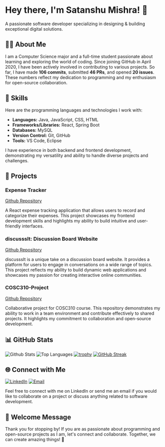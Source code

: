 # Hey there, I'm Satanshu Mishra! 👋

A passionate software developer specializing in designing & building exceptional digital solutions.

## 🧑‍💻 About Me

I am a Computer Science major and a full-time student passionate about learning and exploring the world of coding. Since joining GitHub in April 2020, I have been actively involved in contributing to various projects. So far, I have made **106 commits**, submitted **46 PRs**, and opened **20 issues**. These numbers reflect my dedication to programming and my enthusiasm for open-source collaboration.

## 💼 Skills

Here are the programming languages and technologies I work with:

- **Languages:** Java, JavaScript, CSS, HTML
- **Frameworks/Libraries:** React, Spring Boot
- **Databases:** MySQL
- **Version Control:** Git, GitHub
- **Tools:** VS Code, Eclipse

I have experience in both backend and frontend development, demonstrating my versatility and ability to handle diverse projects and challenges.

## 🔭 Projects

### Expense Tracker

[Github Repository](https://github.com/SatanshuMishra/expense-tracker)

A React expense tracking application that allows users to record and categorize their expenses. This project showcases my frontend development skills and highlights my ability to build intuitive and user-friendly interfaces.

### discusssIt: Discussion Board Website

[Github Repository](https://github.com/SatanshuMishra/discusssIt)

discusssIt is a unique take on a discussion board website. It provides a platform for users to engage in conversations on a wide range of topics. This project reflects my ability to build dynamic web applications and showcases my passion for creating interactive online communities.

### COSC310-Project

[Github Repository](https://github.com/cosc310group26/COSC310-Project)

Collaborative project for COSC310 course. This repository demonstrates my ability to work in a team environment and contribute effectively to shared projects. It highlights my commitment to collaboration and open-source development.

## 📊 GitHub Stats

![Github Stats](https://github-readme-stats.vercel.app/api?username=SatanshuMishra)
![Top Languages](https://github-readme-stats.vercel.app/api/top-langs/?username=SatanshuMishra)
[![trophy](https://github-profile-trophy.vercel.app/?username=SatanshuMishra)](https://github.com/SatanshuMishra)
[![GitHub Streak](https://streak-stats.demolab.com/?user=SatanshuMishra)](https://git.io/streak-stats)

## 🌐 Connect with Me

[![LinkedIn](https://img.shields.io/badge/-LinkedIn-0077B5?style=flat-square&logo=linkedin)](https://www.linkedin.com/in/satanshumishra/)
[![Email](https://img.shields.io/badge/-Email-D14836?style=flat-square&logo=gmail&logoColor=white)](mailto:satanshu@example.com)

Feel free to connect with me on LinkedIn or send me an email if you would like to collaborate on a project or discuss anything related to software development.

## 🎉 Welcome Message

Thank you for stopping by! If you are as passionate about programming and open-source projects as I am, let's connect and collaborate. Together, we can create amazing things! 🚀
